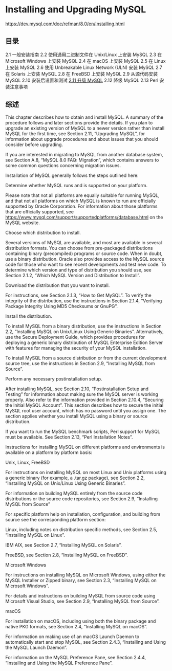 # Installing and Upgrading MySQL

<https://dev.mysql.com/doc/refman/8.0/en/installing.html>

## 目录

2.1 一般安装指南
2.2 使用通用二进制文件在 Unix/Linux 上安装 MySQL
2.3 在 Microsoft Windows 上安装 MySQL
2.4 在 macOS 上安装 MySQL
2.5 在 Linux 上安装 MySQL
2.6 使用 Unbreakable Linux Network (ULN) 安装 MySQL
2.7 在 Solaris 上安装 MySQL
2.8 在 FreeBSD 上安装 MySQL
2.9 从源代码安装 MySQL
2.10 安装后设置和测试
[2.11 升级 MySQL](升级/升级.md)
2.12 降级 MySQL
2.13 Perl 安装注意事项

## 综述

This chapter describes how to obtain and install MySQL. A summary of the procedure follows and later sections provide the details. If you plan to upgrade an existing version of MySQL to a newer version rather than install MySQL for the first time, see Section 2.11, “Upgrading MySQL”, for information about upgrade procedures and about issues that you should consider before upgrading.

If you are interested in migrating to MySQL from another database system, see Section A.8, “MySQL 8.0 FAQ: Migration”, which contains answers to some common questions concerning migration issues.

Installation of MySQL generally follows the steps outlined here:

Determine whether MySQL runs and is supported on your platform.

Please note that not all platforms are equally suitable for running MySQL, and that not all platforms on which MySQL is known to run are officially supported by Oracle Corporation. For information about those platforms that are officially supported, see <https://www.mysql.com/support/supportedplatforms/database.html> on the MySQL website.

Choose which distribution to install.

Several versions of MySQL are available, and most are available in several distribution formats. You can choose from pre-packaged distributions containing binary (precompiled) programs or source code. When in doubt, use a binary distribution. Oracle also provides access to the MySQL source code for those who want to see recent developments and test new code. To determine which version and type of distribution you should use, see Section 2.1.2, “Which MySQL Version and Distribution to Install”.

Download the distribution that you want to install.

For instructions, see Section 2.1.3, “How to Get MySQL”. To verify the integrity of the distribution, use the instructions in Section 2.1.4, “Verifying Package Integrity Using MD5 Checksums or GnuPG”.

Install the distribution.

To install MySQL from a binary distribution, use the instructions in Section 2.2, “Installing MySQL on Unix/Linux Using Generic Binaries”. Alternatively, use the Secure Deployment Guide, which provides procedures for deploying a generic binary distribution of MySQL Enterprise Edition Server with features for managing the security of your MySQL installation.

To install MySQL from a source distribution or from the current development source tree, use the instructions in Section 2.9, “Installing MySQL from Source”.

Perform any necessary postinstallation setup.

After installing MySQL, see Section 2.10, “Postinstallation Setup and Testing” for information about making sure the MySQL server is working properly. Also refer to the information provided in Section 2.10.4, “Securing the Initial MySQL Account”. This section describes how to secure the initial MySQL root user account, which has no password until you assign one. The section applies whether you install MySQL using a binary or source distribution.

If you want to run the MySQL benchmark scripts, Perl support for MySQL must be available. See Section 2.13, “Perl Installation Notes”.

Instructions for installing MySQL on different platforms and environments is available on a platform by platform basis:

Unix, Linux, FreeBSD

For instructions on installing MySQL on most Linux and Unix platforms using a generic binary (for example, a .tar.gz package), see Section 2.2, “Installing MySQL on Unix/Linux Using Generic Binaries”.

For information on building MySQL entirely from the source code distributions or the source code repositories, see Section 2.9, “Installing MySQL from Source”

For specific platform help on installation, configuration, and building from source see the corresponding platform section:

Linux, including notes on distribution specific methods, see Section 2.5, “Installing MySQL on Linux”.

IBM AIX, see Section 2.7, “Installing MySQL on Solaris”.

FreeBSD, see Section 2.8, “Installing MySQL on FreeBSD”.

Microsoft Windows

For instructions on installing MySQL on Microsoft Windows, using either the MySQL Installer or Zipped binary, see Section 2.3, “Installing MySQL on Microsoft Windows”.

For details and instructions on building MySQL from source code using Microsoft Visual Studio, see Section 2.9, “Installing MySQL from Source”.

macOS

For installation on macOS, including using both the binary package and native PKG formats, see Section 2.4, “Installing MySQL on macOS”.

For information on making use of an macOS Launch Daemon to automatically start and stop MySQL, see Section 2.4.3, “Installing and Using the MySQL Launch Daemon”.

For information on the MySQL Preference Pane, see Section 2.4.4, “Installing and Using the MySQL Preference Pane”.